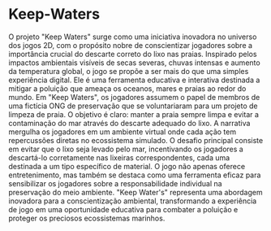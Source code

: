 # Keep-Waters
O projeto "Keep Waters" surge como uma iniciativa inovadora no universo dos jogos 2D, com o propósito nobre de conscientizar jogadores sobre a importância crucial do descarte correto do lixo nas praias. Inspirado pelos impactos ambientais visíveis de secas severas, chuvas intensas e aumento da temperatura global, o jogo se propõe a ser mais do que uma simples experiência digital. Ele é uma ferramenta educativa e interativa destinada a mitigar a poluição que ameaça os oceanos, mares e praias ao redor do mundo.
Em "Keep Waters", os jogadores assumem o papel de membros de uma fictícia ONG de preservação que se voluntariaram para um projeto de limpeza de praia. O objetivo é claro: manter a praia sempre limpa e evitar a contaminação do mar através do descarte adequado do lixo. A narrativa mergulha os jogadores em um ambiente virtual onde cada ação tem repercussões diretas no ecossistema simulado.
O desafio principal consiste em evitar que o lixo seja levado pelo mar, incentivando os jogadores a descartá-lo corretamente nas lixeiras correspondentes, cada uma destinada a um tipo específico de material. O jogo não apenas oferece entretenimento, mas também se destaca como uma ferramenta eficaz para sensibilizar os jogadores sobre a responsabilidade individual na preservação do meio ambiente. "Keep Water's" representa uma abordagem inovadora para a conscientização ambiental, transformando a experiência de jogo em uma oportunidade educativa para combater a poluição e proteger os preciosos ecossistemas marinhos.

